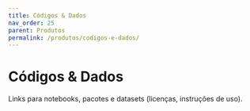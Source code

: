 ```yaml
---
title: Códigos & Dados
nav_order: 25
parent: Produtos
permalink: /produtos/codigos-e-dados/
---
```


# Códigos & Dados
Links para notebooks, pacotes e datasets (licenças, instruções de uso).
